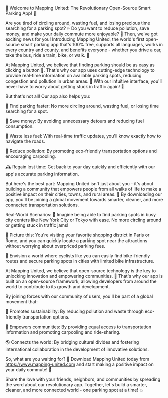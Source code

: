 🎉 Welcome to Mapping United: The Revolutionary Open-Source Smart Parking App! 🚗

Are you tired of circling around, wasting fuel, and losing precious time searching for a parking spot? 💦 Do you want to reduce pollution, save money, and make your daily commute more enjoyable? 🌟 Then, we've got exciting news for you! Introducing Mapping United, the world's first open-source smart parking app that's 100% free, supports all languages, works in every country and county, and benefits everyone - whether you drive a car, take the bus, ride a train, bike, or walk. 🌈

At Mapping United, we believe that finding parking should be as easy as clicking a button 🔴. That's why our app uses cutting-edge technology to provide real-time information on available parking spots, reducing congestion and pollution in urban areas. 💪 With our intuitive interface, you'll never have to worry about getting stuck in traffic again! 🚗

But that's not all! Our app also helps you:

🔹 Find parking faster: No more circling around, wasting fuel, or losing time searching for a spot.

💸 Save money: By avoiding unnecessary detours and reducing fuel consumption.

🌟 Waste less fuel: With real-time traffic updates, you'll know exactly how to navigate the roads.

🌿 Reduce pollution: By promoting eco-friendly transportation options and encouraging carpooling.

🕰️ Regain lost time: Get back to your day quickly and efficiently with our app's accurate parking information.

But here's the best part: Mapping United isn't just about you - it's about building a community that empowers people from all walks of life to make a positive impact on their cities, towns, and rural areas. 🌈 By downloading our app, you'll be joining a global movement towards smarter, cleaner, and more connected transportation solutions.

Real-World Scenarios:
📍 Imagine being able to find parking spots in busy city centers like New York City or Tokyo with ease. No more circling around or getting stuck in traffic jams!

📍 Picture this: You're visiting your favorite shopping district in Paris or Rome, and you can quickly locate a parking spot near the attractions without worrying about overpriced parking fees.

📍 Envision a world where cyclists like you can easily find bike-friendly routes and secure parking spots in cities with limited bike infrastructure.

At Mapping United, we believe that open-source technology is the key to unlocking innovation and empowering communities. 🌟 That's why our app is built on an open-source framework, allowing developers from around the world to contribute to its growth and development.

By joining forces with our community of users, you'll be part of a global movement that:

🔹 Promotes sustainability: By reducing pollution and waste through eco-friendly transportation options.

💪 Empowers communities: By providing equal access to transportation information and promoting carpooling and ride-sharing.

🌎 Connects the world: By bridging cultural divides and fostering international collaboration in the development of innovative solutions.

So, what are you waiting for? 🤔 Download Mapping United today from https://www.mapping-united.com and start making a positive impact on your daily commute! 🚀

Share the love with your friends, neighbors, and communities by spreading the word about our revolutionary app. Together, let's build a smarter, cleaner, and more connected world - one parking spot at a time! 💥